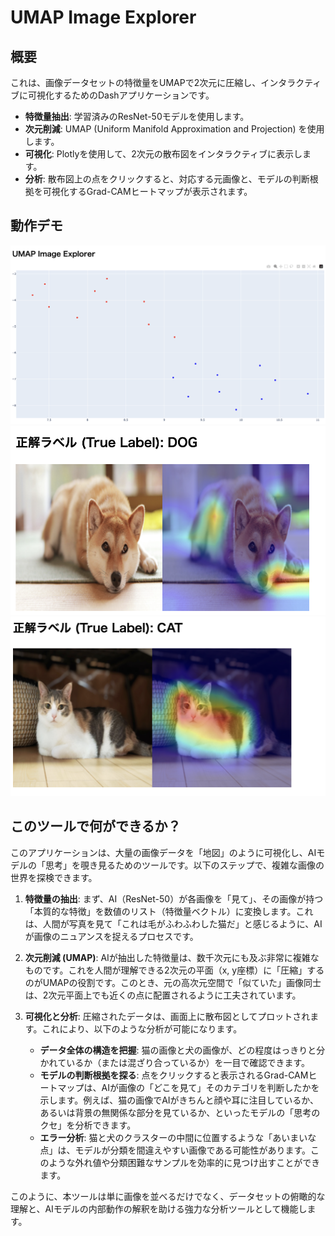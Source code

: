 # UMAP Image Explorer

## 概要

これは、画像データセットの特徴量をUMAPで2次元に圧縮し、インタラクティブに可視化するためのDashアプリケーションです。

* **特徴量抽出**: 学習済みのResNet-50モデルを使用します。
* **次元削減**: UMAP (Uniform Manifold Approximation and Projection) を使用します。
* **可視化**: Plotlyを使用して、2次元の散布図をインタラクティブに表示します。
* **分析**: 散布図上の点をクリックすると、対応する元画像と、モデルの判断根拠を可視化するGrad-CAMヒートマップが表示されます。

## 動作デモ

![動作デモ](page.png)
![動作デモ](dog_gradcam.png)
![動作デモ](cat_gradcam.png)

## このツールで何ができるか？

このアプリケーションは、大量の画像データを「地図」のように可視化し、AIモデルの「思考」を覗き見るためのツールです。以下のステップで、複雑な画像の世界を探検できます。

1. **特徴量の抽出**: まず、AI（ResNet-50）が各画像を「見て」、その画像が持つ「本質的な特徴」を数値のリスト（特徴量ベクトル）に変換します。これは、人間が写真を見て「これは毛がふわふわした猫だ」と感じるように、AIが画像のニュアンスを捉えるプロセスです。

2. **次元削減 (UMAP)**: AIが抽出した特徴量は、数千次元にも及ぶ非常に複雑なものです。これを人間が理解できる2次元の平面（x, y座標）に「圧縮」するのがUMAPの役割です。このとき、元の高次元空間で「似ていた」画像同士は、2次元平面上でも近くの点に配置されるように工夫されています。

3. **可視化と分析**: 圧縮されたデータは、画面上に散布図としてプロットされます。これにより、以下のような分析が可能になります。
   * **データ全体の構造を把握**: 猫の画像と犬の画像が、どの程度はっきりと分かれているか（または混ざり合っているか）を一目で確認できます。
   * **モデルの判断根拠を探る**: 点をクリックすると表示されるGrad-CAMヒートマップは、AIが画像の「どこを見て」そのカテゴリを判断したかを示します。例えば、猫の画像でAIがきちんと顔や耳に注目しているか、あるいは背景の無関係な部分を見ているか、といったモデルの「思考のクセ」を分析できます。
   * **エラー分析**: 猫と犬のクラスターの中間に位置するような「あいまいな点」は、モデルが分類を間違えやすい画像である可能性があります。このような外れ値や分類困難なサンプルを効率的に見つけ出すことができます。

このように、本ツールは単に画像を並べるだけでなく、データセットの俯瞰的な理解と、AIモデルの内部動作の解釈を助ける強力な分析ツールとして機能します。